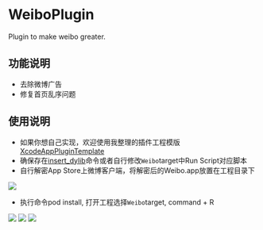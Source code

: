 # WeiboPlugin
Plugin to make weibo greater.  

## 功能说明  
* 去除微博广告
* 修复首页乱序问题

## 使用说明
* 如果你想自己实现，欢迎使用我整理的插件工程模版 [XcodeAppPluginTemplate](https://github.com/AlayshChen/XcodeAppPluginTemplate)
* 确保存在[insert_dylib](https://github.com/Tyilo/insert_dylib)命令或者自行修改`Weibo`target中Run Script对应脚本
* 自行解密App Store上微博客户端，将解密后的Weibo.app放置在工程目录下

![](http://ofg6kncyv.bkt.clouddn.com/20170323-0.png)

* 执行命令pod install, 打开工程选择`Weibo`target, command + R

![](http://ofg6kncyv.bkt.clouddn.com/20170323-4.png)
![](http://ofg6kncyv.bkt.clouddn.com/20170323-2.png)
![](http://ofg6kncyv.bkt.clouddn.com/20170323/3.png)
